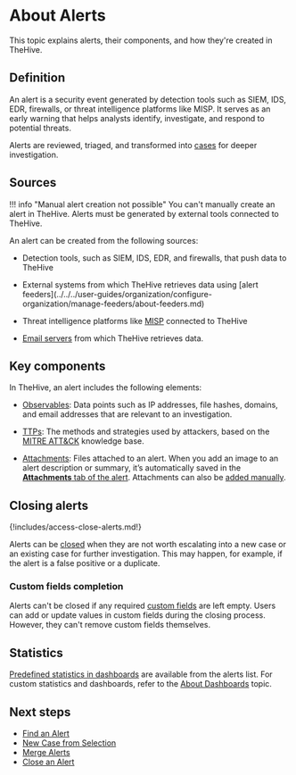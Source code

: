 # About Alerts

This topic explains alerts, their components, and how they're created in TheHive.

## Definition

An alert is a security event generated by detection tools such as SIEM, IDS, EDR, firewalls, or threat intelligence platforms like MISP. It serves as an early warning that helps analysts identify, investigate, and respond to potential threats.

Alerts are reviewed, triaged, and transformed into [cases](../cases/about-cases.md) for deeper investigation.

## Sources

!!! info "Manual alert creation not possible"
    You can't manually create an alert in TheHive. Alerts must be generated by external tools connected to TheHive.

An alert can be created from the following sources:

* Detection tools, such as SIEM, IDS, EDR, and firewalls, that push data to TheHive

* <!-- md:version 5.5 --> External systems from which TheHive retrieves data using [alert feeders](../../../user-guides/organization/configure-organization/manage-feeders/about-feeders.md)

* Threat intelligence platforms like [MISP](../../../administration/misp-integration/about-misp-integration.md) connected to TheHive

* [Email servers](../../../administration/email-intake-connector/about-email-intake-connectors.md) from which TheHive retrieves data.

## Key components

In TheHive, an alert includes the following elements:

* [Observables](../cases/observables/about-observables.md): Data points such as IP addresses, file hashes, domains, and email addresses that are relevant to an investigation.

* [TTPs](../cases/ttps/about-ttps.md): The methods and strategies used by attackers, based on the [MITRE ATT&CK](https://attack.mitre.org/) knowledge base.

* [Attachments](../cases/attachments/about-attachments.md): Files attached to an alert. When you add an image to an alert description or summary, it’s automatically saved in the [**Attachments** tab of the alert](../cases/attachments/about-attachments.md#alerts). Attachments can also be [added manually](../cases/attachments/add-an-attachment-case-alert.md).

## Closing alerts

{!includes/access-close-alerts.md!}

Alerts can be [closed](../alerts/close-an-alert.md) when they are not worth escalating into a new case or an existing case for further investigation. This may happen, for example, if the alert is a false positive or a duplicate.

### Custom fields completion

Alerts can't be closed if any required [custom fields](../../../administration/custom-fields/about-custom-fields.md) are left empty. Users can add or update values in custom fields during the closing process. However, they can't remove custom fields themselves.

## Statistics

[Predefined statistics in dashboards](../about-statistics.md) are available from the alerts list. For custom statistics and dashboards, refer to the [About Dashboards](../dashboard/about-dashboards.md) topic.

<h2>Next steps</h2>

* [Find an Alert](../alerts/search-for-alerts/find-an-alert.md)
* [New Case from Selection](../alerts/alerts-description/new-case-from-selection.md)
* [Merge Alerts](../alerts/alerts-description/merge-alerts.md)
* [Close an Alert](close-an-alert.md)